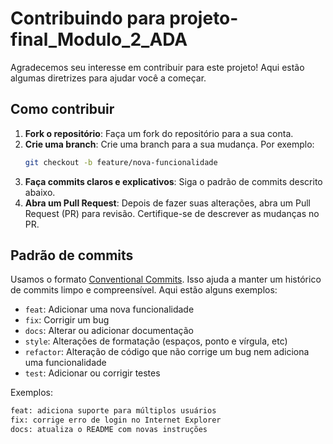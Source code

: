 # Contribuindo para projeto-final_Modulo_2_ADA


Agradecemos seu interesse em contribuir para este projeto! Aqui estão algumas diretrizes para ajudar você a começar.

## Como contribuir

1. **Fork o repositório**: Faça um fork do repositório para a sua conta.
2. **Crie uma branch**: Crie uma branch para a sua mudança. Por exemplo:
    ```bash
    git checkout -b feature/nova-funcionalidade
    ```
3. **Faça commits claros e explicativos**: Siga o padrão de commits descrito abaixo.
4. **Abra um Pull Request**: Depois de fazer suas alterações, abra um Pull Request (PR) para revisão. Certifique-se de descrever as mudanças no PR.

## Padrão de commits

Usamos o formato [Conventional Commits](https://www.conventionalcommits.org/en/v1.0.0/). Isso ajuda a manter um histórico de commits limpo e compreensível. Aqui estão alguns exemplos:

- `feat`: Adicionar uma nova funcionalidade
- `fix`: Corrigir um bug
- `docs`: Alterar ou adicionar documentação
- `style`: Alterações de formatação (espaços, ponto e vírgula, etc)
- `refactor`: Alteração de código que não corrige um bug nem adiciona uma funcionalidade
- `test`: Adicionar ou corrigir testes

Exemplos:
```bash
feat: adiciona suporte para múltiplos usuários
fix: corrige erro de login no Internet Explorer
docs: atualiza o README com novas instruções
